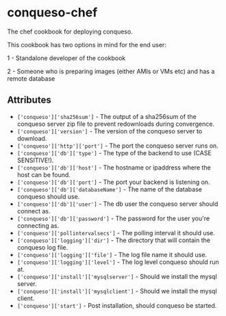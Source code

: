conqueso-chef
=============

The chef cookbook for deploying conqueso.

This cookbook has two options in mind for the end user:

1 - Standalone developer of the cookbook

2 - Someone who is preparing images (either AMIs or VMs etc) and has a remote database 


Attributes
----------
* `['conqueso']['sha256sum']` - The output of a sha256sum of the conqueso server zip file to prevent redownloads during convergence.
* `['conqueso']['version']` - The version of the conqueso server to download.
* `['conqueso']['http']['port']` - The port the conqueso server runs on.
* `['conqueso']['db']['type']` - The type of the backend to use (CASE SENSITIVE!).
* `['conqueso']['db']['host']` - The hostname or ipaddress where the host can be found.
* `['conqueso']['db']['port']` - The port your backend is listening on.
* `['conqueso']['db']['databaseName']` - The name of the database conqueso should use.
* `['conqueso']['db']['user']` - The db user the conqueso server should connect as.
* `['conqueso']['db']['password']` - The password for the user you're connecting as.
* `['conqueso']['pollintervalsecs']` - The polling interval it should use.
* `['conqueso']['logging']['dir']` - The directory that will contain the conqueso log file.
* `['conqueso']['logging']['file']` - The log file name it should use.
* `['conqueso']['logging']['level']` - The log level conqueso should run at.
* `['conqueso']['install']['mysqlserver']` - Should we install the mysql server.
* `['conqueso']['install']['mysqlclient']` - Should we install the mysql client.
* `['conqueso']['start']` - Post installation, should conqueso be started.
